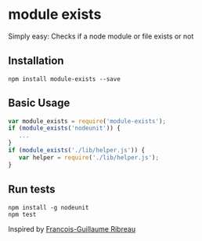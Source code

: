 # module exists
Simply easy: Checks if a node module or file exists or not

## Installation
```
npm install module-exists --save
```

## Basic Usage
```js
var module_exists = require('module-exists');
if (module_exists('nodeunit')) {
   ...
}
if (module_exists('./lib/helper.js')) {
   var helper = require('./lib/helper.js');
}
```

## Run tests
```
npm install -g nodeunit
npm test
```

Inspired by [Francois-Guillaume Ribreau](https://gist.github.com/FGRibreau/3135914)